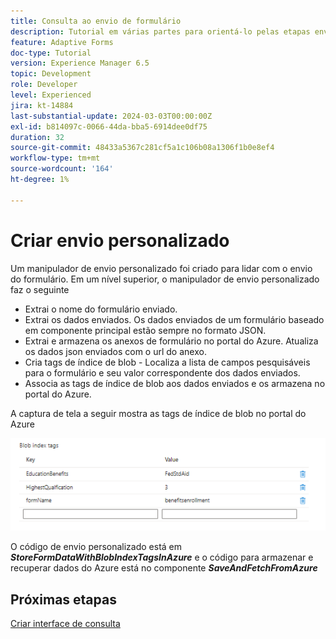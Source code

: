 ```yaml
---
title: Consulta ao envio de formulário
description: Tutorial em várias partes para orientá-lo pelas etapas envolvidas na consulta de envios de formulários armazenados no portal do Azure
feature: Adaptive Forms
doc-type: Tutorial
version: Experience Manager 6.5
topic: Development
role: Developer
level: Experienced
jira: kt-14884
last-substantial-update: 2024-03-03T00:00:00Z
exl-id: b814097c-0066-44da-bba5-6914dee0df75
duration: 32
source-git-commit: 48433a5367c281cf5a1c106b08a1306f1b0e8ef4
workflow-type: tm+mt
source-wordcount: '164'
ht-degree: 1%

---
```


# Criar envio personalizado

Um manipulador de envio personalizado foi criado para lidar com o envio do formulário. Em um nível superior, o manipulador de envio personalizado faz o seguinte

* Extrai o nome do formulário enviado.
* Extrai os dados enviados. Os dados enviados de um formulário baseado em componente principal estão sempre no formato JSON.
* Extrai e armazena os anexos de formulário no portal do Azure. Atualiza os dados json enviados com o url do anexo.
* Cria tags de índice de blob - Localiza a lista de campos pesquisáveis para o formulário e seu valor correspondente dos dados enviados.
* Associa as tags de índice de blob aos dados enviados e os armazena no portal do Azure.

A captura de tela a seguir mostra as tags de índice de blob no portal do Azure

![blob-index-tags](assets/blob-index-tags.png)

O código de envio personalizado está em **_StoreFormDataWithBlobIndexTagsInAzure_** e o código para armazenar e recuperar dados do Azure está no componente **_SaveAndFetchFromAzure_**

## Próximas etapas

[Criar interface de consulta](./part3.md)
